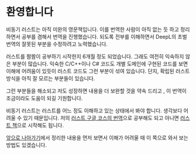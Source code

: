 # 환영합니다

비동기 러스트는 아직 미완의 영문책입니다. 이를 번역한 사람이 아직 없는 듯 하고 정리하면서 공부를 겸해서 번역을 진행했습니다. 되도록 전부를 이해하면서 DeepL의 초벌 번역의 잘못된 부분을 수정하려고 노력했습니다.&#x20;

러스트를 짬짬이 공부하기 시작한지 6개월 정도 되었습니다. 그래도 여전히 익숙하지 않은 부분이 많습니다. 익숙한 C/C++이나 C#  코드도 개별 도메인에 구현된 코드를 보면 이해에 어려움이 있듯이 러스트 코드도 그런 부분이 섞여 있습니다. 단지, 확립된 러스트 방식을 아직 잘 모르는 부분들이 있습니다.&#x20;

그런 부분들을 해소되고 저도 성장하면 내용을 더 보완할 것을 약속 드리고 , 이  번역이 조금이라도 도움이 되길 기원합니다.

비동기 러스트는 러스트를 어느 정도 이해하고 있는 상태에서 봐야 합니다. 생각보다 어려울 수 있기 때문입니다. 저의  [러스트 구글 코스의 번역](https://nolmelab.gitbook.io/rust-course/)으로 공부해도 되고 아니면 [러스트 책](https://doc.rust-lang.org/book/)으로 시작해도 됩니다.

[앞으로 나아가기](undefined-1.md)에서 정리한 내용을 먼저 보면서 이해가 어려울 때 이 쪽으로 와서 보는 방법도 있겠습니다.&#x20;
